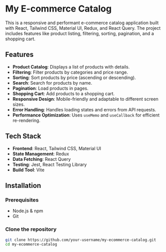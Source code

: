 # My E-commerce Catalog

This is a responsive and performant e-commerce catalog application built with React, Tailwind CSS, Material UI, Redux, and React Query. The project includes features like product listing, filtering, sorting, pagination, and a shopping cart.

## Features

- **Product Catalog**: Displays a list of products with details.
- **Filtering**: Filter products by categories and price range.
- **Sorting**: Sort products by price (ascending or descending).
- **Search**: Search for products by name.
- **Pagination**: Load products in pages.
- **Shopping Cart**: Add products to a shopping cart.
- **Responsive Design**: Mobile-friendly and adaptable to different screen sizes.
- **Error Handling**: Handles loading states and errors from API requests.
- **Performance Optimization**: Uses `useMemo` and `useCallback` for efficient re-rendering.

## Tech Stack

- **Frontend**: React, Tailwind CSS, Material UI
- **State Management**: Redux
- **Data Fetching**: React Query
- **Testing**: Jest, React Testing Library
- **Build Tool**: Vite

## Installation

### Prerequisites

- Node.js & npm
- Git

### Clone the repository

```bash
git clone https://github.com/your-username/my-ecommerce-catalog.git
cd my-ecommerce-catalog
